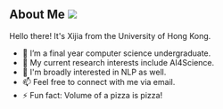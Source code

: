 ## About Me [![](https://visitor-badge.glitch.me/badge?page_id=xijia-tao.visitor-badge)]() 

Hello there! It's Xijia from the University of Hong Kong.
- 🔭 I’m a final year computer science undergraduate.
- 🌱 My current research interests include AI4Science.
- 💌 I'm broadly interested in NLP as well.
- 📫 Feel free to connect with me via email.
- ⚡ Fun fact: Volume of a pizza is pizza!
